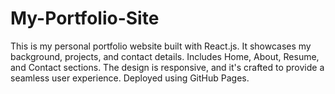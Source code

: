 # My-Portfolio-Site
This is my personal portfolio website built with React.js. It showcases my background, projects, and contact details. Includes Home, About, Resume, and Contact sections. The design is responsive, and it's crafted to provide a seamless user experience. Deployed using GitHub Pages.
